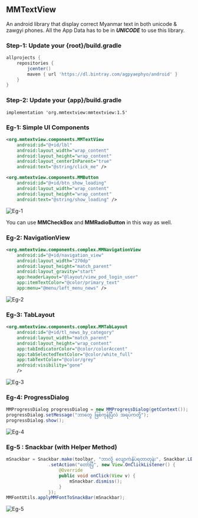## MMTextView
An android library that display correct Myanmar text in both unicode & zawgyi phones.
All the App Data has to be in **_UNICODE_** to use this library.

### Step-1: Update your {root}/build.gradle
```groovy
allprojects {
    repositories {
        jcenter()
        maven { url 'https://dl.bintray.com/agpyaephyo/android' }
    }
}
```

### Step-2: Update your {app}/build.gradle
```
implementation 'org.mmtextview:mmtextview:1.5'
```

### Eg-1: Simple UI Components
```xml
<org.mmtextview.components.MMTextView
    android:id="@+id/lbl"
    android:layout_width="wrap_content"
    android:layout_height="wrap_content"
    android:layout_centerInParent="true"
    android:text="@string/click_me" />

<org.mmtextview.components.MMButton
    android:id="@+id/btn_show_loading"
    android:layout_width="wrap_content"
    android:layout_height="wrap_content"
    android:text="@string/show_loading" />
```
![Eg-1](https://user-images.githubusercontent.com/2491168/36755341-45c24180-1c3a-11e8-9899-dffc2a71fc58.png)

You can use **MMCheckBox** and **MMRadioButton** in this way as well.

### Eg-2: NavigationView
```xml
<org.mmtextview.components.complex.MMNavigationView
    android:id="@+id/navigation_view"
    android:layout_width="270dp"
    android:layout_height="match_parent"
    android:layout_gravity="start"
    app:headerLayout="@layout/view_pod_login_user"
    app:itemTextColor="@color/primary_text"
    app:menu="@menu/left_menu_news" />
```
![Eg-2](https://user-images.githubusercontent.com/2491168/36755572-ffb4bdfc-1c3a-11e8-92bd-a1343de74818.png)

### Eg-3: TabLayout
```xml
<org.mmtextview.components.complex.MMTabLayout
    android:id="@+id/tl_news_by_category"
    android:layout_width="match_parent"
    android:layout_height="wrap_content"
    app:tabIndicatorColor="@color/colorAccent"
    app:tabSelectedTextColor="@color/white_full"
    app:tabTextColor="@color/grey"
    android:visibility="gone"
    />
```
![Eg-3](https://user-images.githubusercontent.com/2491168/36755642-34524fa2-1c3b-11e8-800a-743b3ee7bf4a.png)

### Eg-4: ProgressDialog
```java
MMProgressDialog progressDialog = new MMProgressDialog(getContext());
progressDialog.setMessage("ဘာတွေ ဖြစ်ကုန်ပြီလဲ အရပ်ကတို့");
progressDialog.show();
```
![Eg-4](https://user-images.githubusercontent.com/2491168/36756082-73887150-1c3c-11e8-9d5f-79ba8b12093b.gif)

### Eg-5 : Snackbar (with Helper Method)
```java
mSnackbar = Snackbar.make(toolbar, "ဘာလို့ လျောက်နှိပ်ရတာတုန်း", Snackbar.LENGTH_INDEFINITE)
                .setAction("တော်ပြီ", new View.OnClickListener() {
                    @Override
                    public void onClick(View v) {
                        mSnackbar.dismiss();
                    }
                });
MMFontUtils.applyMMFontToSnackBar(mSnackbar);
```
![Eg-5](https://user-images.githubusercontent.com/2491168/36755839-ca1759ba-1c3b-11e8-9da2-c115f965565f.png)
